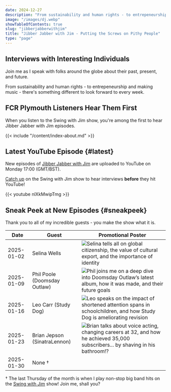 ```yaml
---
date: 2024-12-27
description: "From sustainability and human rights - to entrepeneurship and making music - there's something different to look forward to every week."
image: "/images/dj.webp"
showTableOfContents: true
slug: "jibberjabberwithjim"
title: "Jibber Jabber with Jim - Putting the Screws on Pithy People"
type: "page"
---
```


## Interviews with Interesting Individuals

Join me as I speak with folks around the globe about their past, present, and future.

From sustainability and human rights - to entrepeneurship and making music - there's something different to look forward to every week.

## FCR Plymouth Listeners Hear Them First

When you listen to the Swing with Jim show, you're among the first to hear Jibber Jabber with Jim episodes.

{{< include "/content/index-about.md" >}}

## Latest YouTube Episode {#latest}

New episodes of [Jibber Jabber with Jim](https://www.youtube.com/channel/UCPiMq6YLZieMieOuZ8GJfrg) are uploaded to YouTube on Monday 17:00 (GMT/BST).

[Catch up](/swingwithjim/#catchup) on the Swing with Jim show to hear interviews **before** they hit YouTube!

{{< youtube nlXkMwipTmg >}}

## Sneak Peek at New Episodes {#sneakpeek}

Thank you to all of my incredible guests - you make the show what it is.

| Date | Guest | Promotional Poster |
| ---- | ----- | ----- |
| 2025-01-02 | Selina Wells | ![Selina tells all on global citizenship, the value of cultural export, and the importance of identity](/images/promos/selina-wells.webp) |
| 2025-01-09 | Phil Poole (Doomsday Outlaw) | ![Phil joins me on a deep dive into Doomsday Outlaw’s latest album, how it was made, and their future goals](/images/promos/phil-poole-doomsday-outlaw.webp) |
| 2025-01-16 | Leo Carr (Study Dog) | ![Leo speaks on the impact of shortened attention spans in schoolchildren, and how Study Dog is ameliorating revision](/images/promos/leo-carr-study-dog.webp) |
| 2025-01-23 | Brian Jepson (SinatraLennon) | ![Brian talks about voice acting, changing careers at 32, and how he achieved 35,000 subscribers... by shaving in his bathroom!?](/images/promos/brian-jepson-sinatralennon.webp) |
| 2025-01-30 | None † |

† The last Thursday of the month is when I play non-stop big band hits on the [Swing with Jim](/swingwithjim/) show! Join me, shall you?
